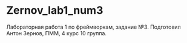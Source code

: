 # Zernov_lab1_num3
Лабораторная работа 1 по фреймворкам, задание №3. Подготовил Антон Зернов, ПММ, 4 курс 10 группа.
